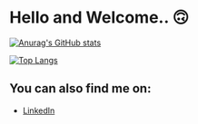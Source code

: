 # Hello and Welcome.. 🙃

[![Anurag's GitHub stats](https://github-readme-stats.vercel.app/api?username=capdeo&show_icons=true&hide=issues,contribs,&theme=onedark)](https://github.com/anuraghazra/github-readme-stats)

[![Top Langs](https://github-readme-stats.vercel.app/api/top-langs/?username=capdeo&layout=compact&langs_count=8&theme=onedark)](https://github.com/anuraghazra/github-readme-stats)

## You can also find me on:

- [LinkedIn](https://ar.linkedin.com/in/oscar-capdevila-64aa3815a)
